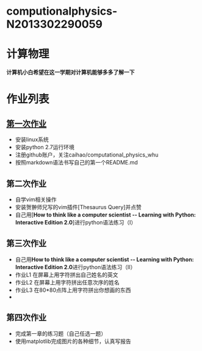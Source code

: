 # computionalphysics-N2013302290059
计算物理
======
**计算机小白希望在这一学期对计算机能够多多了解一下**
# 作业列表

## [第一次作业](https://stackedit.io/editor)
- 安装linux系统
- 安装python 2.7运行环境
- 注册github账户，关注caihao/computational_physics_whu
- 按照markdown语法书写自己的第一个README.md

## 第二次作业
- 自学vim相关操作
- 安装贺翀师兄写的vim插件[Thesaurus Query]并点赞
- 自己用[**How to think like a computer scientist -- Learning with Python: Interactive Edition 2.0**]进行python语法练习（I）

## 第三次作业
- 自己用**How to think like a computer scientist -- Learning with Python: Interactive Edition 2.0**进行python语法练习（II）
- 作业L1 在屏幕上用字符拼出自己姓名的英文
- 作业L2 在屏幕上用字符拼出任意次序的姓名
- 作业L3 在80*80点阵上用字符拼出你想画的东西
- 
 ## 第四次作业
- 完成第一章的练习题（自己任选一题）
- 使用matplotlib完成图片的各种细节，认真写报告

